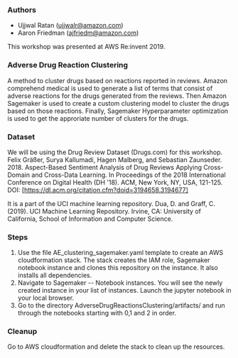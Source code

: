 ### Authors
* Ujjwal Ratan (ujjwalr@amazon.com)
* Aaron Friedman (ajfriedm@amazon.com)

This workshop was presented at AWS Re:invent 2019.

### Adverse Drug Reaction Clustering
A method to cluster drugs based on reactions reported in reviews. Amazon comprehend medical is used to generate a list of terms that consist of adverse reactions for the drugs generated from the reviews. Then Amazon Sagemaker is used to create a custom clustering model to cluster the drugs based on those reactions. Finally, Sagemaker Hyperparameter optimization is used to get the approriate number of clusters for the drugs.

### Dataset

We will be using the Drug Review Dataset (Drugs.com) for this workshop.
Felix Gräßer, Surya Kallumadi, Hagen Malberg, and Sebastian Zaunseder. 2018. Aspect-Based Sentiment Analysis of Drug Reviews Applying Cross-Domain and Cross-Data Learning. In Proceedings of the 2018 International Conference on Digital Health (DH '18). ACM, New York, NY, USA, 121-125. DOI: [https://dl.acm.org/citation.cfm?doid=3194658.3194677]

It is a part of the UCI machine learning repository.
Dua, D. and Graff, C. (2019). UCI Machine Learning Repository. Irvine, CA: University of California, School of Information and Computer Science.

### Steps
1. Use the file AE_clustering_sagemaker.yaml template to create an AWS cloudformation stack. The stack creates the IAM role, Sagemaker notebook instance and clones this repository on the instance. It also installs all dependencies.
2. Navigate to Sagemaker -- Notebook instances. You will see the newly created instance in your list of instances. Launch the jupyter notebook in your local browser.
3. Go to the directory AdverseDrugReactionsClustering/artifacts/ and run through the notebooks starting with 0,1 and 2 in order.

### Cleanup
Go to AWS cloudformation and delete the stack to clean up the resources.
